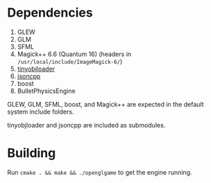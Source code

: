 # Dependencies
1. GLEW
2. GLM
3. SFML
4. Magick++ 6.6 (Quantum 16) (headers in `/usr/local/include/ImageMagick-6/`)
5. [tinyobjloader](https://github.com/syoyo/tinyobjloader)
6. [jsoncpp](https://github.com/open-source-parsers/jsoncpp)
7. boost
8. BulletPhysicsEngine

GLEW, GLM, SFML, boost, and Magick++ are expected in the default system include folders.

tinyobjloader and jsoncpp are included as submodules.

# Building
Run `cmake . && make && ./openglgame` to get the engine running.
